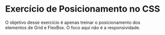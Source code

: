 # Exercício de Posicionamento no CSS

O objetivo desse exercício é apenas treinar o posicionamento dos elementos de Grid e FlexBox. O foco aqui não é a responsividade.
